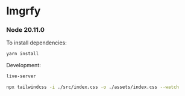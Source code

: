 # lmgrfy

### Node 20.11.0

To install dependencies:

```bash
yarn install
```

Development:

```bash
live-server
```

```bash
npx tailwindcss -i ./src/index.css -o ./assets/index.css --watch
```

